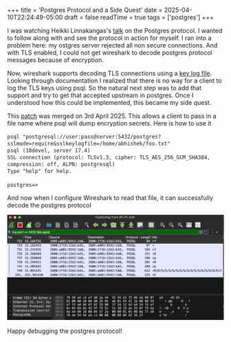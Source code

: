 +++
title = 'Postgres Protocol and a Side Quest'
date = 2025-04-10T22:24:49-05:00
draft = false
readTime = true
tags = ['postgres']
+++

I was watching Heikki Linnakangas's [talk](https://www.youtube.com/watch?v=FBPubrwGKhI) on the Postgres protocol. I wanted to 
follow along with and see the protocol in action for myself. I ran into a problem here: my ostgres server rejected all non secure
connections. And with TLS enabled, I could not get wireshark to decode postgres protocol messages because of encryption.

Now, wireshark supports decoding TLS connections using a [key log file](https://wiki.wireshark.org/TLS#key-log-format). Looking
through documentation I realized that there is no way for a client to  log the TLS keys using psql. So the natural next step
was to add that support and try to get that accepted upstream in postgres. Once I understood how this could be implemented, this
became my side quest.

This [patch](https://github.com/achanda/postgres/commit/2da74d8d6400975bf73fb0df97c3943ad3ed9a36) was merged on 3rd April 2025. 
This allows a client to pass in a file name where psql will dump encryption secrets. Here is how to use it

```
psql "postgresql://user:pass@server:5432/postgres?sslmode=require&sslkeylogfile=/home/abhishek/foo.txt"
psql (18devel, server 17.4)
SSL connection (protocol: TLSv1.3, cipher: TLS_AES_256_GCM_SHA384, compression: off, ALPN: postgresql)
Type "help" for help.

postgres=>
```

And now when I configure Wireshark to read that file, it can successfully decode the postgres protocol

![wireshark](wireshark.png)

Happy debugging the postgres protocol!

